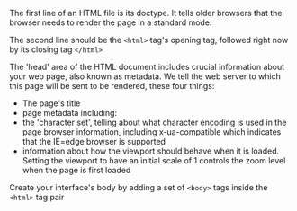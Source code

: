 The first line of an HTML file is its doctype.  It tells older browsers that the browser needs to render the page in a standard mode.

The second line should be the `<html>` tag's opening tag, followed right now by its closing tag `</html>`

The 'head' area of the HTML document includes crucial information about your web page, also known as metadata. We tell the web server to which this page will be sent to be rendered, these four things:

- The page's title
- page metadata including:
- the 'character set', telling about what character encoding is used in the page
browser information, including x-ua-compatible which indicates that the IE=edge browser is supported
- information about how the viewport should behave when it is loaded. Setting the viewport to have an initial scale of 1 controls the zoom level when the page is first loaded

Create your interface's body by adding a set of `<body>` tags inside the `<html>` tag pair